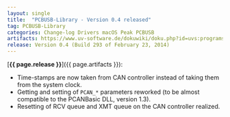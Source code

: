 ```yaml
---
layout: single
title:  "PCBUSB-Library - Version 0.4 released"
tag: PCBUSB-Library
categories: Change-log Drivers macOS Peak PCBUSB
artifacts: https://www.uv-software.de/dokuwiki/doku.php?id=uvs:programs:pcbusb_library
release: Version 0.4 (Build 293 of February 23, 2014)
---
```

[**{{ page.release }}**]({{ page.artifacts }}):

- Time-stamps are now taken from CAN controller instead of taking them from the system clock.
- Getting and setting of `PCAN_*` parameters reworked (to be almost compatible to the PCANBasic DLL, version 1.3).
- Resetting of RCV queue and XMT queue on the CAN controller realized.
